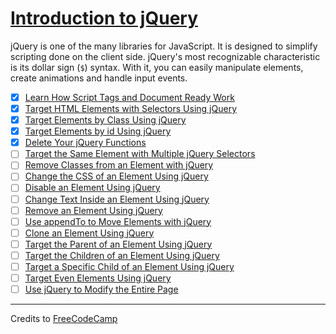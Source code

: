 # [Introduction to jQuery](https://learn.freecodecamp.org/front-end-libraries/jquery)

jQuery is one of the many libraries for JavaScript. It is designed to simplify scripting done on the client side. jQuery's most recognizable characteristic is its dollar sign (`$`) syntax. With it, you can easily manipulate elements, create animations and handle input events.

- [x] [Learn How Script Tags and Document Ready Work](01-learn-how-script-tags-and-document-ready-work.js)
- [x] [Target HTML Elements with Selectors Using jQuery](02-target-html-elements-with-selectors-using-jquery.js)
- [x] [Target Elements by Class Using jQuery](03-target-elements-by-class-using-jquery.js)
- [x] [Target Elements by id Using jQuery](04-target-elements-by-id-using-jquery.js)
- [x] [Delete Your jQuery Functions](05-delete-your-jquery-functions.js)
- [ ] [Target the Same Element with Multiple jQuery Selectors](06-target-the-same-element-with-multiple-jquery-selectors.js)
- [ ] [Remove Classes from an Element with jQuery](07-remove-classes-from-an-element-with-jquery.js)
- [ ] [Change the CSS of an Element Using jQuery](08-change-the-css-of-an-element-using-jquery.js)
- [ ] [Disable an Element Using jQuery](09-disable-an-element-using-jquery.js)
- [ ] [Change Text Inside an Element Using jQuery](10-change-text-inside-an-element-using-jquery.js)
- [ ] [Remove an Element Using jQuery](11-remove-an-element-using-jquery.js)
- [ ] [Use appendTo to Move Elements with jQuery](12-use-appendto-to-move-elements-with-jquery.js)
- [ ] [Clone an Element Using jQuery](13-clone-an-element-using-jquery.js)
- [ ] [Target the Parent of an Element Using jQuery](14-target-the-parent-of-an-element-using-jquery.js)
- [ ] [Target the Children of an Element Using jQuery](15-target-the-children-of-an-element-using-jquery.js)
- [ ] [Target a Specific Child of an Element Using jQuery](16-target-a-specific-child-of-an-element-using-jquery.js)
- [ ] [Target Even Elements Using jQuery](17-target-even-elements-using-jquery.js)
- [ ] [Use jQuery to Modify the Entire Page](18-use-jquery-to-modify-the-entire-page.js)

---

Credits to [FreeCodeCamp](https://www.freecodecamp.org/)
